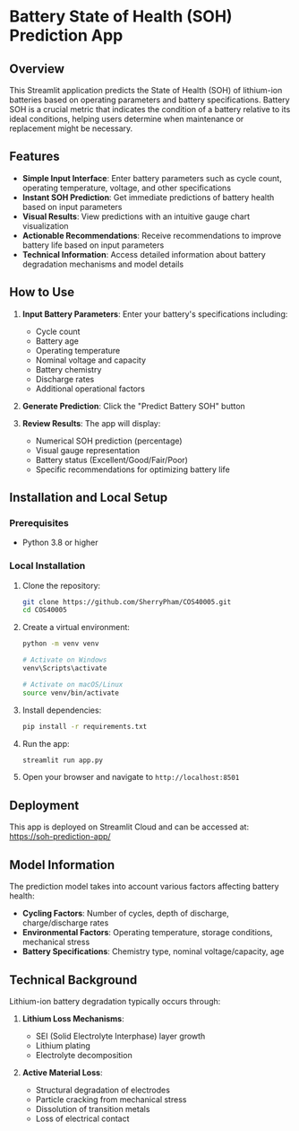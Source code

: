 # Battery State of Health (SOH) Prediction App

## Overview

This Streamlit application predicts the State of Health (SOH) of lithium-ion batteries based on operating parameters and battery specifications. Battery SOH is a crucial metric that indicates the condition of a battery relative to its ideal conditions, helping users determine when maintenance or replacement might be necessary.

## Features

- **Simple Input Interface**: Enter battery parameters such as cycle count, operating temperature, voltage, and other specifications
- **Instant SOH Prediction**: Get immediate predictions of battery health based on input parameters
- **Visual Results**: View predictions with an intuitive gauge chart visualization
- **Actionable Recommendations**: Receive recommendations to improve battery life based on input parameters
- **Technical Information**: Access detailed information about battery degradation mechanisms and model details

## How to Use

1. **Input Battery Parameters**: Enter your battery's specifications including:
   - Cycle count
   - Battery age
   - Operating temperature
   - Nominal voltage and capacity
   - Battery chemistry
   - Discharge rates
   - Additional operational factors

2. **Generate Prediction**: Click the "Predict Battery SOH" button

3. **Review Results**: The app will display:
   - Numerical SOH prediction (percentage)
   - Visual gauge representation
   - Battery status (Excellent/Good/Fair/Poor)
   - Specific recommendations for optimizing battery life

## Installation and Local Setup

### Prerequisites
- Python 3.8 or higher

### Local Installation

1. Clone the repository:
   ```bash
   git clone https://github.com/SherryPham/COS40005.git
   cd COS40005
   ```

2. Create a virtual environment:
   ```bash
   python -m venv venv
   
   # Activate on Windows
   venv\Scripts\activate
   
   # Activate on macOS/Linux
   source venv/bin/activate
   ```

3. Install dependencies:
   ```bash
   pip install -r requirements.txt
   ```

4. Run the app:
   ```bash
   streamlit run app.py
   ```

5. Open your browser and navigate to `http://localhost:8501`

## Deployment

This app is deployed on Streamlit Cloud and can be accessed at: [https://soh-prediction-app/](https://soh-prediction-5olaajfhgkvjd8kyk8in6s.streamlit.app/)

## Model Information

The prediction model takes into account various factors affecting battery health:

- **Cycling Factors**: Number of cycles, depth of discharge, charge/discharge rates
- **Environmental Factors**: Operating temperature, storage conditions, mechanical stress
- **Battery Specifications**: Chemistry type, nominal voltage/capacity, age

## Technical Background

Lithium-ion battery degradation typically occurs through:

1. **Lithium Loss Mechanisms**:
   - SEI (Solid Electrolyte Interphase) layer growth
   - Lithium plating
   - Electrolyte decomposition

2. **Active Material Loss**:
   - Structural degradation of electrodes
   - Particle cracking from mechanical stress
   - Dissolution of transition metals
   - Loss of electrical contact


